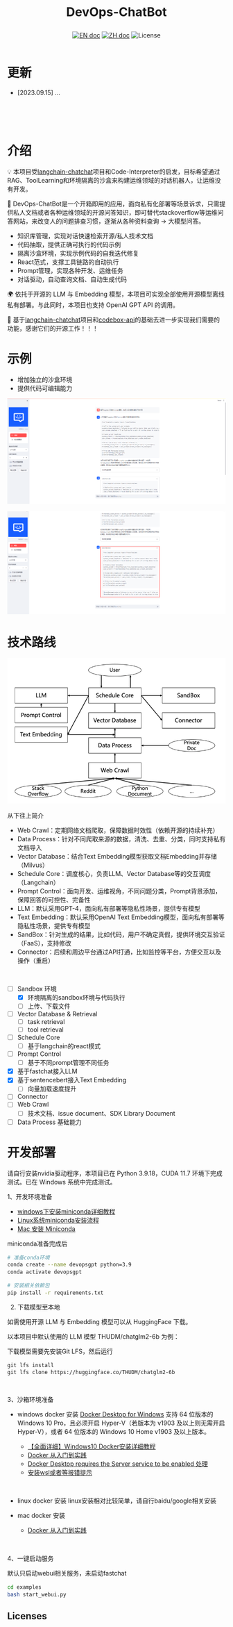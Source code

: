 # <p align="center">DevOps-ChatBot</p>

<p align="center">
    <a href="README_en.md"><img src="https://img.shields.io/badge/document-英文版-white.svg" alt="EN doc"></a>
    <a href="README.md"><img src="https://img.shields.io/badge/文档-中文版-white.svg" alt="ZH doc"></a>
    <img src="https://img.shields.io/static/v1?label=license&message=MIT&color=white&style=flat" alt="License">
    <br><br>
</p>



# 更新
- [2023.09.15] ...

<br>
<br>
<br>


# 介绍

💡 本项目受[langchain-chatchat](https://github.com/chatchat-space/Langchain-Chatchat)项目和Code-Interpreter的启发，目标希望通过RAG、ToolLearning和环境隔离的沙盒来构建运维领域的对话机器人，让运维没有开发。


🤖️ DevOps-ChatBot是一个开箱即用的应用，面向私有化部署等场景诉求，只需提供私人文档或者各种运维领域的开源问答知识，即可替代stackoverflow等运维问答网站，来改变人的问题排查习惯，逐渐从各种资料查询 -> 大模型问答。

- 知识库管理，实现对话快速检索开源/私人技术文档
- 代码抽取，提供正确可执行的代码示例
- 隔离沙盒环境，实现示例代码的自我迭代修复
- React范式，支撑工具链路的自动执行
- Prompt管理，实现各种开发、运维任务
- 对话驱动，自动查询文档、自动生成代码



🌍 依托于开源的 LLM 与 Embedding 模型，本项目可实现全部使用开源模型离线私有部署。与此同时，本项目也支持 OpenAI GPT API 的调用。

🤗 基于[langchain-chatchat](https://github.com/chatchat-space/Langchain-Chatchat)项目和[codebox-api](https://github.com/shroominic/codebox-api)的基础去进一步实现我们需要的功能，感谢它们的开源工作！！！

# 示例
- 增加独立的沙盒环境
- 提供代码可编辑能力

![devopsgpt_example](sources/docs_imgs/devopsgpt_example.png)

![Alt text](sources/docs_imgs/devopsgpt_example2.png)
<br>

# 技术路线

![roadmap](sources/docs_imgs/roadmap.png)

从下往上简介

- Web Crawl：定期网络文档爬取，保障数据时效性（依赖开源的持续补充）
- Data Process：针对不同爬取来源的数据，清洗、去重、分类，同时支持私有文档导入
- Vector Database：结合Text Embedding模型获取文档Embedding并存储（Milvus）
- Schedule Core：调度核心，负责LLM、Vector Database等的交互调度（Langchain）
- Prompt Control：面向开发、运维视角，不同问题分类，Prompt背景添加，保障回答的可控性、完备性
- LLM：默认采用GPT-4，面向私有部署等隐私性场景，提供专有模型
- Text Embedding：默认采用OpenAI Text Embedding模型，面向私有部署等隐私性场景，提供专有模型
- SandBox：针对生成的结果，比如代码，用户不确定真假，提供环境交互验证（FaaS），支持修改
- Connector：后续和周边平台通过API打通，比如监控等平台，方便交互以及操作（重启）
<br>

- [ ] Sandbox 环境
  - [x] 环境隔离的sandbox环境与代码执行
  - [ ] 上传、下载文件
- [ ] Vector Database & Retrieval
  - [ ] task retrieval
  - [ ] tool retrieval
- [ ] Schedule Core
  - [ ] 基于langchain的react模式
- [ ] Prompt Control
  - [ ] 基于不同prompt管理不同任务
- [x] 基于fastchat接入LLM
- [x] 基于sentencebert接入Text Embedding
  - [ ] 向量加载速度提升
- [ ] Connector
- [ ] Web Crawl
  - [ ] 技术文档、issue document、SDK Library Document
- [ ] Data Process 基础能力

# 开发部署

请自行安装nvidia驱动程序，本项目已在 Python 3.9.18，CUDA 11.7 环境下完成测试。已在 Windows 系统中完成测试。

1、开发环境准备

- [windows下安装miniconda详细教程](https://blog.csdn.net/baidu_41805096/article/details/108501099)
- [Linux系统miniconda安装流程](https://zhuanlan.zhihu.com/p/541309324)
- [Mac 安装 Miniconda](https://zhuanlan.zhihu.com/p/476670331)

miniconda准备完成后
```bash
# 准备conda环境
conda create --name devopsgpt python=3.9
conda activate devopsgpt
```

```bash
# 安装相关依赖包
pip install -r requirements.txt
```


2. 下载模型至本地

如需使用开源 LLM 与 Embedding 模型可以从 HuggingFace 下载。

以本项目中默认使用的 LLM 模型 THUDM/chatglm2-6b 为例：

下载模型需要先安装Git LFS，然后运行
```
git lfs install
git lfs clone https://huggingface.co/THUDM/chatglm2-6b
```
<br>

3、沙箱环境准备
- windows docker 安装
[Docker Desktop for Windows](https://docs.docker.com/desktop/install/windows-install/) 支持 64 位版本的 Windows 10 Pro，且必须开启 Hyper-V（若版本为 v1903 及以上则无需开启 Hyper-V），或者 64 位版本的 Windows 10 Home v1903 及以上版本。

  - [【全面详细】Windows10 Docker安装详细教程](https://zhuanlan.zhihu.com/p/441965046)
  - [Docker 从入门到实践](https://yeasy.gitbook.io/docker_practice/install/windows)
  - [Docker Desktop requires the Server service to be enabled 处理](https://blog.csdn.net/sunhy_csdn/article/details/106526991)
  - [安装wsl或者等报错提示](https://learn.microsoft.com/zh-cn/windows/wsl/install)
<br>

- linux docker 安装
linux安装相对比较简单，请自行baidu/google相关安装

- mac docker 安装
  - [Docker 从入门到实践](https://yeasy.gitbook.io/docker_practice/install/mac)
<br>

4、一键启动服务


默认只启动webui相关服务，未启动fastchat
```bash
cd examples
bash start_webui.py
```


## Licenses
